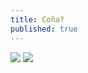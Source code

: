 ```yaml
---
title: Coña?
published: true
---
```

![](https://th.bing.com/th/id/R.4481c58ea828d6dbe600c18a775c0001?rik=s%2feHrwkHYR2LXw&riu=http%3a%2f%2fpurepng.com%2fpublic%2fuploads%2flarge%2fpurepng.com-explosionnaturesmokefireflamewardangerexplosionburnblastburst-961524672766mjpai.png&ehk=DsbxgzzvhkhC6dryTDWlr5vzMPYvMY3kGH7XOCYlQxw%3d&risl=1&pid=ImgRaw&r=0&adlt=strict)
![](https://pbs.twimg.com/media/FqZi1P9XgAM1-tN?format=jpg&name=900x900)
